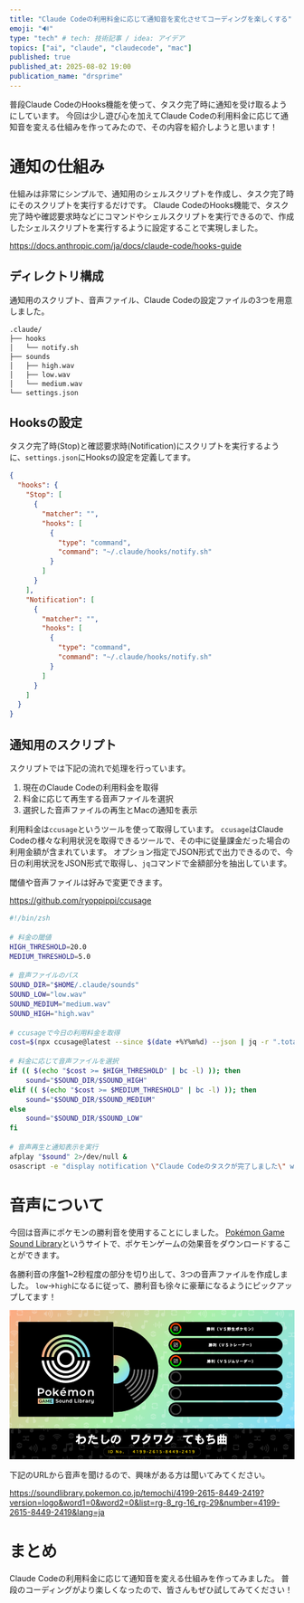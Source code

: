```yaml
---
title: "Claude Codeの利用料金に応じて通知音を変化させてコーディングを楽しくする"
emoji: "🔊"
type: "tech" # tech: 技術記事 / idea: アイデア
topics: ["ai", "claude", "claudecode", "mac"]
published: true
published_at: 2025-08-02 19:00
publication_name: "drsprime"
---
```


普段Claude CodeのHooks機能を使って、タスク完了時に通知を受け取るようにしています。
今回は少し遊び心を加えてClaude Codeの利用料金に応じて通知音を変える仕組みを作ってみたので、その内容を紹介しようと思います！

# 通知の仕組み

仕組みは非常にシンプルで、通知用のシェルスクリプトを作成し、タスク完了時にそのスクリプトを実行するだけです。
Claude CodeのHooks機能で、タスク完了時や確認要求時などにコマンドやシェルスクリプトを実行できるので、作成したシェルスクリプトを実行するように設定することで実現しました。

https://docs.anthropic.com/ja/docs/claude-code/hooks-guide

## ディレクトリ構成

通知用のスクリプト、音声ファイル、Claude Codeの設定ファイルの3つを用意しました。

```tree
.claude/
├── hooks
│   └── notify.sh
├── sounds
│   ├── high.wav
│   ├── low.wav
│   └── medium.wav
└── settings.json
```

## Hooksの設定

タスク完了時(Stop)と確認要求時(Notification)にスクリプトを実行するように、`settings.json`にHooksの設定を定義してます。

```json:settings.json
{
  "hooks": {
    "Stop": [
      {
        "matcher": "",
        "hooks": [
          {
            "type": "command",
            "command": "~/.claude/hooks/notify.sh"
          }
        ]
      }
    ],
    "Notification": [
      {
        "matcher": "",
        "hooks": [
          {
            "type": "command",
            "command": "~/.claude/hooks/notify.sh"
          }
        ]
      }
    ]
  }
}
```

## 通知用のスクリプト

スクリプトでは下記の流れで処理を行っています。

1. 現在のClaude Codeの利用料金を取得
2. 料金に応じて再生する音声ファイルを選択
3. 選択した音声ファイルの再生とMacの通知を表示

利用料金は`ccusage`というツールを使って取得しています。
`ccusage`はClaude Codeの様々な利用状況を取得できるツールで、その中に従量課金だった場合の利用金額が含まれています。
オプション指定でJSON形式で出力できるので、今日の利用状況をJSON形式で取得し、`jq`コマンドで金額部分を抽出しています。

閾値や音声ファイルは好みで変更できます。

https://github.com/ryoppippi/ccusage

```shell:notify.sh
#!/bin/zsh

# 料金の閾値
HIGH_THRESHOLD=20.0
MEDIUM_THRESHOLD=5.0

# 音声ファイルのパス
SOUND_DIR="$HOME/.claude/sounds"
SOUND_LOW="low.wav"
SOUND_MEDIUM="medium.wav"
SOUND_HIGH="high.wav"

# ccusageで今日の利用料金を取得
cost=$(npx ccusage@latest --since $(date +%Y%m%d) --json | jq -r ".totals.totalCost // 0")

# 料金に応じて音声ファイルを選択
if (( $(echo "$cost >= $HIGH_THRESHOLD" | bc -l) )); then
    sound="$SOUND_DIR/$SOUND_HIGH"
elif (( $(echo "$cost >= $MEDIUM_THRESHOLD" | bc -l) )); then
    sound="$SOUND_DIR/$SOUND_MEDIUM"
else
    sound="$SOUND_DIR/$SOUND_LOW"
fi

# 音声再生と通知表示を実行
afplay "$sound" 2>/dev/null &
osascript -e "display notification \"Claude Codeのタスクが完了しました\" with title \"Claude Code\"" 2>/dev/null &
```

# 音声について

今回は音声にポケモンの勝利音を使用することにしました。
[Pokémon Game Sound Library](https://soundlibrary.pokemon.co.jp/)というサイトで、ポケモンゲームの効果音をダウンロードすることができます。


各勝利音の序盤1~2秒程度の部分を切り出して、3つの音声ファイルを作成しました。
`low`->`high`になるに従って、勝利音も徐々に豪華になるようにピックアップしてます！

![](/images/f4f4aa199d79d0/pokemon.png)

下記のURLから音声を聞けるので、興味がある方は聞いてみてください。

https://soundlibrary.pokemon.co.jp/temochi/4199-2615-8449-2419?version=logo&word1=0&word2=0&list=rg-8_rg-16_rg-29&number=4199-2615-8449-2419&lang=ja

# まとめ

Claude Codeの利用料金に応じて通知音を変える仕組みを作ってみました。
普段のコーディングがより楽しくなったので、皆さんもぜひ試してみてください！
